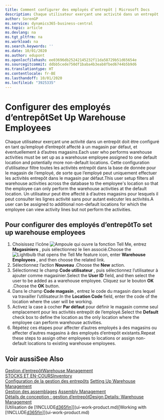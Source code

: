 ```yaml
---
title: Comment configurer des employés d’entrepôt | Microsoft Docs
description: Chaque utilisateur exerçant une activité dans un entrepôt doit être configuré en tant qu’employé d’entrepôt affecté à un magasin par défaut, et éventuellement à d’autres magasins.
author: SorenGP
ms.service: dynamics365-business-central
ms.topic: article
ms.devlang: na
ms.tgt_pltfrm: na
ms.workload: na
ms.search.keywords: ''
ms.date: 10/01/2020
ms.author: edupont
ms.openlocfilehash: ee03696db25242145232f11da58729b51d65654e
ms.sourcegitcommit: ddbb5cede750df1baba4b3eab8fbed6744b5b9d6
ms.translationtype: HT
ms.contentlocale: fr-BE
ms.lasthandoff: 10/01/2020
ms.locfileid: "3925335"
---
```

# <a name="set-up-warehouse-employees"></a><span data-ttu-id="6bafc-103">Configurer des employés d’entrepôt</span><span class="sxs-lookup"><span data-stu-id="6bafc-103">Set Up Warehouse Employees</span></span>
<span data-ttu-id="6bafc-104">Chaque utilisateur exerçant une activité dans un entrepôt doit être configuré en tant qu’employé d’entrepôt affecté à un magasin par défaut, et éventuellement à d’autres magasins.</span><span class="sxs-lookup"><span data-stu-id="6bafc-104">Each user who performs warehouse activities must be set up as a warehouse employee assigned to one default location and potentially more non-default locations.</span></span> <span data-ttu-id="6bafc-105">Cette configuration d’utilisateur filtre toutes les activités entrepôt dans la base de donnée pour le magasin de l’employé, de sorte que l’employé peut uniquement effectuer les activités entrepôt dans le magasin par défaut.</span><span class="sxs-lookup"><span data-stu-id="6bafc-105">This user setup filters all warehouse activities across the database to the employee's location so that the employee can only perform the warehouse activities at the default location.</span></span> <span data-ttu-id="6bafc-106">Un utilisateur peut être affecté à d’autres magasins pour lesquels il peut consulter les lignes activité sans pour autant exécuter les activités.</span><span class="sxs-lookup"><span data-stu-id="6bafc-106">A user can be assigned to additional non-default locations for which the employee can view activity lines but not perform the activities.</span></span>

## <a name="to-set-up-warehouse-employees"></a><span data-ttu-id="6bafc-107">Pour configurer des employés d’entrepôt</span><span class="sxs-lookup"><span data-stu-id="6bafc-107">To set up warehouse employees</span></span>  
1.  <span data-ttu-id="6bafc-108">Choisissez l’icône ![Ampoule qui ouvre la fonction Tell Me](media/ui-search/search_small.png "Dites-moi ce que vous voulez faire"), entrez **Magasiniers** , puis sélectionnez le lien associé.</span><span class="sxs-lookup"><span data-stu-id="6bafc-108">Choose the ![Lightbulb that opens the Tell Me feature](media/ui-search/search_small.png "Tell me what you want to do") icon, enter **Warehouse Employees** , and then choose the related link.</span></span>  
2. <span data-ttu-id="6bafc-109">Sélectionnez l’action **Nouveau** .</span><span class="sxs-lookup"><span data-stu-id="6bafc-109">Choose the **New** action.</span></span>  
3. <span data-ttu-id="6bafc-110">Sélectionnez le champ **Code utilisateur** , puis sélectionnez l’utilisateur à ajouter comme magasinier.</span><span class="sxs-lookup"><span data-stu-id="6bafc-110">Select the **User ID** field, and then select the user to be added as a warehouse employee.</span></span> <span data-ttu-id="6bafc-111">Cliquez sur le bouton **OK** .</span><span class="sxs-lookup"><span data-stu-id="6bafc-111">Choose the **OK** button.</span></span>  
6.  <span data-ttu-id="6bafc-112">Dans le champ **Code magasin** , entrez le code du magasin dans lequel va travailler l’utilisateur.</span><span class="sxs-lookup"><span data-stu-id="6bafc-112">In the **Location Code** field, enter the code of the location where the user will be working.</span></span>  
7.  <span data-ttu-id="6bafc-113">Activez la case à cocher **Par défaut** pour définir le magasin comme seul emplacement pour les activités entrepôt de l’employé.</span><span class="sxs-lookup"><span data-stu-id="6bafc-113">Select the **Default** check box to define the location as the only location where the employee can perform warehouse activities.</span></span>  
8.  <span data-ttu-id="6bafc-114">Répétez ces étapes pour affecter d’autres employés à des magasins ou affecter d’autres magasins à des employés d’entrepôt existants.</span><span class="sxs-lookup"><span data-stu-id="6bafc-114">Repeat these steps to assign other employees to locations or assign non-default locations to existing warehouse employees.</span></span>  

## <a name="see-also"></a><span data-ttu-id="6bafc-115">Voir aussi</span><span class="sxs-lookup"><span data-stu-id="6bafc-115">See Also</span></span>  
[<span data-ttu-id="6bafc-116">Gestion d’entrepôt</span><span class="sxs-lookup"><span data-stu-id="6bafc-116">Warehouse Management</span></span>](warehouse-manage-warehouse.md)  
[<span data-ttu-id="6bafc-117">STOCKS ET EN-COURS</span><span class="sxs-lookup"><span data-stu-id="6bafc-117">Inventory</span></span>](inventory-manage-inventory.md)  
<span data-ttu-id="6bafc-118">[Configuration de la gestion des entrepôts](warehouse-setup-warehouse.md)   </span><span class="sxs-lookup"><span data-stu-id="6bafc-118">[Setting Up Warehouse Management](warehouse-setup-warehouse.md)   </span></span>  
<span data-ttu-id="6bafc-119">[Gestion des assemblages](assembly-assemble-items.md)  </span><span class="sxs-lookup"><span data-stu-id="6bafc-119">[Assembly Management](assembly-assemble-items.md)  </span></span>  
[<span data-ttu-id="6bafc-120">Détails de conception : gestion d’entrepôt</span><span class="sxs-lookup"><span data-stu-id="6bafc-120">Design Details: Warehouse Management</span></span>](design-details-warehouse-management.md)  
<span data-ttu-id="6bafc-121">[Utilisation de [!INCLUDE[d365fin](includes/d365fin_md.md)]](ui-work-product.md)</span><span class="sxs-lookup"><span data-stu-id="6bafc-121">[Working with [!INCLUDE[d365fin](includes/d365fin_md.md)]](ui-work-product.md)</span></span>  
